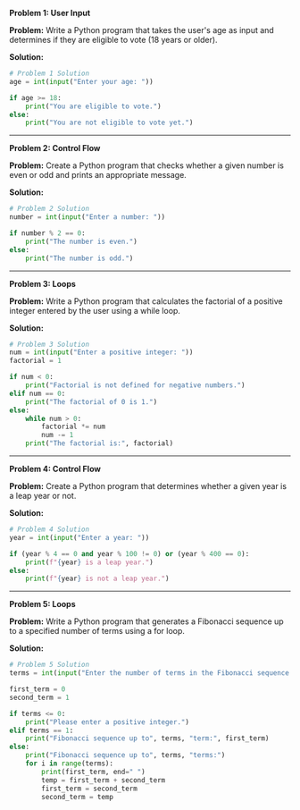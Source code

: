 **Problem 1: User Input**

**Problem:** Write a Python program that takes the user's age as input and determines if they are eligible to vote (18 years or older).

**Solution:**
```python
# Problem 1 Solution
age = int(input("Enter your age: "))

if age >= 18:
    print("You are eligible to vote.")
else:
    print("You are not eligible to vote yet.")
```

---

**Problem 2: Control Flow**

**Problem:** Create a Python program that checks whether a given number is even or odd and prints an appropriate message.

**Solution:**
```python
# Problem 2 Solution
number = int(input("Enter a number: "))

if number % 2 == 0:
    print("The number is even.")
else:
    print("The number is odd.")
```

---

**Problem 3: Loops**

**Problem:** Write a Python program that calculates the factorial of a positive integer entered by the user using a while loop.

**Solution:**
```python
# Problem 3 Solution
num = int(input("Enter a positive integer: "))
factorial = 1

if num < 0:
    print("Factorial is not defined for negative numbers.")
elif num == 0:
    print("The factorial of 0 is 1.")
else:
    while num > 0:
        factorial *= num
        num -= 1
    print("The factorial is:", factorial)
```

---

**Problem 4: Control Flow**

**Problem:** Create a Python program that determines whether a given year is a leap year or not.

**Solution:**
```python
# Problem 4 Solution
year = int(input("Enter a year: "))

if (year % 4 == 0 and year % 100 != 0) or (year % 400 == 0):
    print(f"{year} is a leap year.")
else:
    print(f"{year} is not a leap year.")
```

---

**Problem 5: Loops**

**Problem:** Write a Python program that generates a Fibonacci sequence up to a specified number of terms using a for loop.

**Solution:**
```python
# Problem 5 Solution
terms = int(input("Enter the number of terms in the Fibonacci sequence: "))

first_term = 0
second_term = 1

if terms <= 0:
    print("Please enter a positive integer.")
elif terms == 1:
    print("Fibonacci sequence up to", terms, "term:", first_term)
else:
    print("Fibonacci sequence up to", terms, "terms:")
    for i in range(terms):
        print(first_term, end=" ")
        temp = first_term + second_term
        first_term = second_term
        second_term = temp
```
